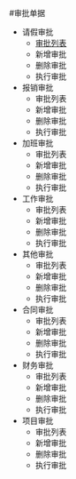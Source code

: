 #审批单据

* 请假审批
  * [审批列表](./leave.md)
  * 新增审批
  * 删除审批
  * 执行审批
* 报销审批
  * 审批列表
  * 新增审批
  * 删除审批
  * 执行审批
* 加班审批
  * 审批列表
  * 新增审批
  * 删除审批
  * 执行审批
* 工作审批
  * 审批列表
  * 新增审批
  * 删除审批
  * 执行审批
* 其他审批
  * 审批列表
  * 新增审批
  * 删除审批
  * 执行审批
* 合同审批
  * 审批列表
  * 新增审批
  * 删除审批
  * 执行审批
* 财务审批
  * 审批列表
  * 新增审批
  * 删除审批
  * 执行审批
* 项目审批
  * 审批列表
  * 新增审批
  * 删除审批
  * 执行审批